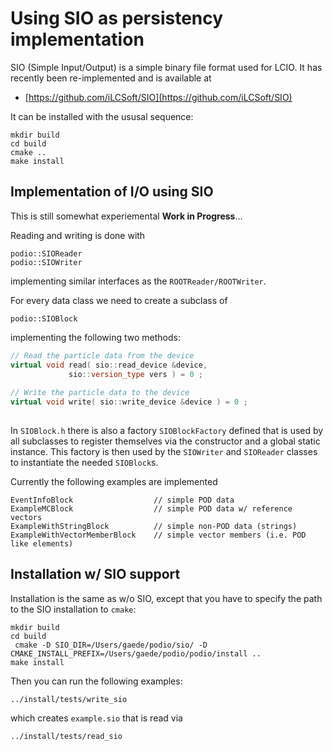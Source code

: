 # Using SIO as persistency implementation


SIO (Simple Input/Output) is a simple binary file format used for LCIO.
It has recently been re-implemented and is available at

- [https://github.com/iLCSoft/SIO](https://github.com/iLCSoft/SIO)

It can be installed with the ususal sequence:

```
mkdir build 
cd build
cmake ..
make install
```


## Implementation of I/O using SIO

This is still somewhat experiemental **Work in Progress**...

Reading and writing is done with

```
podio::SIOReader
podio::SIOWriter
```

implementing similar interfaces as the `ROOTReader/ROOTWriter`.

For every data class we need to create a subclass of 
```
podio::SIOBlock
```
implementing the following two methods:

```cpp
// Read the particle data from the device
virtual void read( sio::read_device &device,
		     sio::version_type vers ) = 0 ;
 
// Write the particle data to the device
virtual void write( sio::write_device &device ) = 0 ;
 
```

In `SIOBlock.h` there is also a factory `SIOBlockFactory` defined that is used by
all subclasses to register themselves via the constructor and a global static instance.
This factory is then used by the `SIOWriter` and `SIOReader` classes to instantiate 
the needed `SIOBlock`s.

Currently the following examples are implemented

```
EventInfoBlock                  // simple POD data
ExampleMCBlock                  // simple POD data w/ reference vectors
ExampleWithStringBlock          // simple non-POD data (strings)
ExampleWithVectorMemberBlock    // simple vector members (i.e. POD like elements)

```




## Installation w/ SIO support

Installation is the same as w/o SIO, except that you have to specify the path to the SIO installation
to `cmake`:

```
mkdir build 
cd build
 cmake -D SIO_DIR=/Users/gaede/podio/sio/ -D CMAKE_INSTALL_PREFIX=/Users/gaede/podio/podio/install ..
make install
```

Then you can run the following examples:


```
../install/tests/write_sio

```

which creates `example.sio` that is read via


```
../install/tests/read_sio

```
